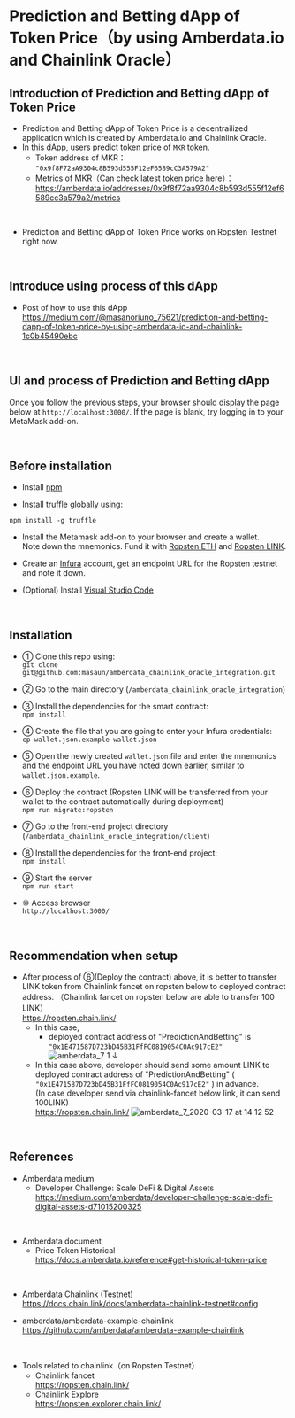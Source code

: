# Prediction and Betting dApp of Token Price（by using Amberdata.io and Chainlink Oracle）
## Introduction of Prediction and Betting dApp of Token Price
- Prediction and Betting dApp of Token Price is a decentrailized application which is created by Amberdata.io and Chainlink Oracle.
- In this dApp, users predict token price of `MKR` token.
  - Token address of MKR： `"0x9f8F72aA9304c8B593d555F12eF6589cC3A579A2"`
  - Metrics of MKR（Can check latest token price here）： https://amberdata.io/addresses/0x9f8f72aa9304c8b593d555f12ef6589cc3a579a2/metrics

<br>

- Prediction and Betting dApp of Token Price works on Ropsten Testnet right now.


<br>

## Introduce using process of this dApp 
- Post of how to use this dApp  
https://medium.com/@masanoriuno_75621/prediction-and-betting-dapp-of-token-price-by-using-amberdata-io-and-chainlink-1c0b45490ebc


<br>

## UI and process of Prediction and Betting dApp
Once you follow the previous steps, your browser should display the page below at `http://localhost:3000/`.
If the page is blank, try logging in to your MetaMask add-on.


<br>


## Before installation
- Install [npm](https://www.npmjs.com/get-npm)  

- Install truffle globally using:  

`npm install -g truffle`  

- Install the Metamask add-on to your browser and create a wallet.  
Note down the mnemonics.
Fund it with [Ropsten ETH](https://faucet.metamask.io/) and [Ropsten LINK](https://ropsten.chain.link/).  

- Create an [Infura](https://infura.io/) account, get an endpoint URL for the Ropsten testnet and note it down.  

- (Optional) Install [Visual Studio Code](https://code.visualstudio.com/)  

<br>

## Installation

- ① Clone this repo using:  
`git clone git@github.com:masaun/amberdata_chainlink_oracle_integration.git`  

- ② Go to the main directory (`/amberdata_chainlink_oracle_integration`)  

- ③ Install the dependencies for the smart contract:  
`npm install`  

- ④ Create the file that you are going to enter your Infura credentials:  
`cp wallet.json.example wallet.json`  

- ⑤ Open the newly created `wallet.json` file and enter the mnemonics and the endpoint URL you have noted down earlier, similar to `wallet.json.example`.  

- ⑥ Deploy the contract (Ropsten LINK will be transferred from your wallet to the contract automatically during deployment)  
`npm run migrate:ropsten`  

- ⑦ Go to the front-end project directory (`/amberdata_chainlink_oracle_integration/client`)  

- ⑧ Install the dependencies for the front-end project:  
`npm install`  

- ⑨ Start the server    
`npm run start`  

- ⑩ Access browser  
`http://localhost:3000/` 


<br>

## Recommendation when setup
- After process of ⑥(Deploy the contract) above, it is better to transfer LINK token from Chainlink fancet on ropsten below to deployed contract address.
（Chainlink fancet on ropsten below are able to transfer 100 LINK）  
https://ropsten.chain.link/  
  - In this case,  
    - deployed contract address of "PredictionAndBetting" is `"0x1E471587D723bD45B31FfFC0819054C0Ac917cE2"`  
    ![amberdata_7 1](https://user-images.githubusercontent.com/19357502/76862375-5033ad80-685e-11ea-8b97-48ac6ed3817e.png)
    ↓
  - In this case above, developer should send some amount LINK to deployed contract address of "PredictionAndBetting" ( `"0x1E471587D723bD45B31FfFC0819054C0Ac917cE2"` ) in advance.  
    (In case developer send via chainlink-fancet below link, it can send 100LINK)  
    https://ropsten.chain.link/
    ![amberdata_7_2020-03-17 at 14 12 52](https://user-images.githubusercontent.com/19357502/76862380-50cc4400-685e-11ea-9ed9-2ab40865f38b.png)


<br>

## References
- Amberdata medium
  - Developer Challenge: Scale DeFi & Digital Assets  
    https://medium.com/amberdata/developer-challenge-scale-defi-digital-assets-d71015200325  

<br>

- Amberdata document
  - Price Token Historical  
    https://docs.amberdata.io/reference#get-historical-token-price  

<br>

- Amberdata Chainlink (Testnet)   
https://docs.chain.link/docs/amberdata-chainlink-testnet#config 

- amberdata/amberdata-example-chainlink   
https://github.com/amberdata/amberdata-example-chainlink   

<br>

- Tools related to chainlink（on Ropsten Testnet）
   - Chainlink fancet  
     https://ropsten.chain.link/
   - Chainlink Explore  
     https://ropsten.explorer.chain.link/
